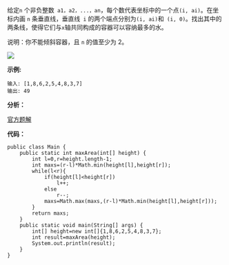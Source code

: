 给定`n` 个非负整数` a1，a2，...，an`，每个数代表坐标中的一个点` (i, ai) `。在坐标内画 `n` 条垂直线，垂直线` i` 的两个端点分别为` (i, ai) `和` (i, 0)`。找出其中的两条线，使得它们与` x `轴共同构成的容器可以容纳最多的水。

说明：你不能倾斜容器，且 `n` 的值至少为 2。



![](https://github.com/jiuweilinghu/LeetCode/blob/master/picture/11.盛最多水的容器.png)



**示例:**

```
输入: [1,8,6,2,5,4,8,3,7]
输出: 49
```

**分析：**

[官方题解](https://leetcode-cn.com/problems/container-with-most-water/solution/sheng-zui-duo-shui-de-rong-qi-by-leetcode/)

**代码：**

```
public class Main {
    public static int maxArea(int[] height) {
        int l=0,r=height.length-1;
        int maxs=(r-l)*Math.min(height[l],height[r]);
        while(l<r){
            if(height[l]<height[r])
                l++;
            else
                r--;
            maxs=Math.max(maxs,(r-l)*Math.min(height[l],height[r]));
        }
        return maxs;
    }
    public static void main(String[] args) {
        int[] height=new int[]{1,8,6,2,5,4,8,3,7};
        int result=maxArea(height);
        System.out.println(result);
    }
}
```